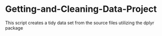 # Getting-and-Cleaning-Data-Project
This script creates a tidy data set from the source files utilizing the dplyr package

